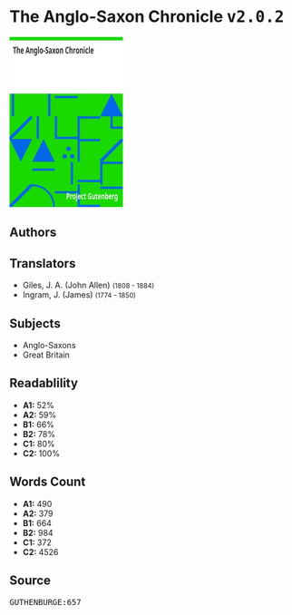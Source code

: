 # The Anglo-Saxon Chronicle <kbd>v2.0.2</kbd>

![](./cover.medium.jpg "")

## Authors



## Translators


 - Giles, J. A. (John Allen) <small>(1808 - 1884)</small>
 - Ingram, J. (James) <small>(1774 - 1850)</small>

## Subjects


 - Anglo-Saxons
 - Great Britain

## Readablility


 - **A1:** 52%
 - **A2:** 59%
 - **B1:** 66%
 - **B2:** 78%
 - **C1:** 80%
 - **C2:** 100%

## Words Count


 - **A1:** 490
 - **A2:** 379
 - **B1:** 664
 - **B2:** 984
 - **C1:** 372
 - **C2:** 4526

## Source


<kbd>GUTHENBURGE:657</kbd>

